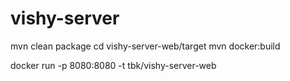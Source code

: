 vishy-server
===

mvn clean package
cd vishy-server-web/target
mvn docker:build

docker run -p 8080:8080 -t tbk/vishy-server-web